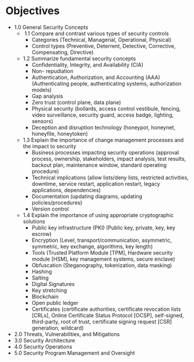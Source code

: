 # Objectives
- 1.0 General Security Concepts
	-  1.1 Compare and contrast various types of security controls
		- Categories (Technical, Managerial, Operational, Physical)
		- Control types (Preventive, Deterrent, Detective, Corrective, Compensating, Directive)
	- 1.2 Summarize fundamental security concepts
		- Confidentiality, Integrity, and Availability (CIA)
		- Non-­ repudiation
		- Authentication, Authorization, and Accounting (AAA) (Authenticating people, authenticating systems, authorization models)
		- Gap analysis
		- Zero trust (control plane, data plane)
		- Physical security (bollards, access control vestibule, fencing, video surveillance, security guard, access badge, lighting, sensors)
		- Deception and disruption technology (honeypot, honeynet, honeyfile, honeytoken)
	- 1.3 Explain the importance of change management processes and the impact to security
		- Business processes impacting security operations (approval process, ownership, stakeholders, impact analysis, test results, backout plan, maintenance window, standard operating procedure)
		- Technical implications (allow lists/deny lists, restricted activities, downtime, service restart, application restart, legacy applications, dependencies)
		- Documentation (updating diagrams, updating policies/procedures)
		- Version control
	- 1.4 Explain the importance of using appropriate cryptographic solutions
		- Public key infrastructure (PKI) (Public key, private, key, key escrow)
		- Encryption (Level, transport/communication, asymmetric, symmetric, key exchange, algorithms, key length)
		- Tools (Trusted Platform Module \[TPM], Hardware security module \[HSM], key management systems, secure enclave)
		- Obfuscation (Steganography, tokenization, data masking)
		- Hashing
		- Salting
		- Digital Signatures
		- Key stretching
		- Blockchain
		- Open public ledger
		- Certificates (certificate authorities, certificate revocation lists \[CRLs], Online Certificate Status Protocol \[OCSP], self-­signed, third-­party, root of trust, certificate signing request \[CSR] generation, wildcard)
- 2.0 Threats, Vulnerabilities, and Mitigations
- 3.0 Security Architecture
- 4.0 Security Operations     
- 5.0 Security Program Management and Oversight 